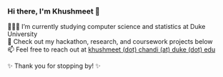### Hi there, I'm Khushmeet 👋

👩🏻‍💻 I’m currently studying computer science and statistics at Duke University <br />
📌 Check out my hackathon, research, and coursework projects below <br />
📫 Feel free to reach out at [khushmeet (dot) chandi (at) duke (dot) edu](mailto:khushmeet.chandi@duke.edu) <br />

✨ Thank you for stopping by! ✨

